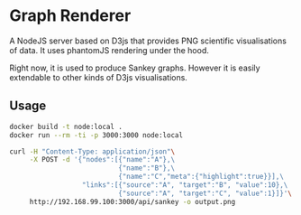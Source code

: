 # Graph Renderer
A NodeJS server based on D3js that provides PNG scientific visualisations of data. It uses phantomJS rendering under the hood.

Right now, it is used to produce Sankey graphs. However it is easily extendable to other kinds of D3js visualisations.

## Usage

```bash
docker build -t node:local .
docker run --rm -ti -p 3000:3000 node:local

curl -H "Content-Type: application/json"\
     -X POST -d '{"nodes":[{"name":"A"},\
                           {"name":"B"},\
                           {"name":"C","meta":{"highlight":true}}],\
                  "links":[{"source":"A", "target":"B", "value":10},\
                           {"source":"A", "target":"C", "value":1}]}'\
     http://192.168.99.100:3000/api/sankey -o output.png
```
